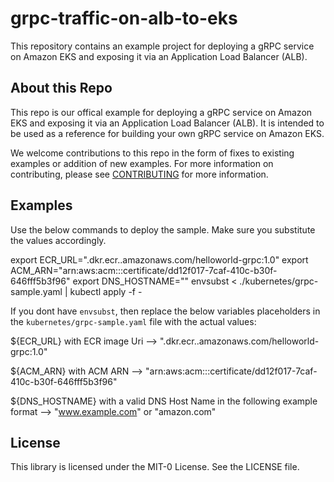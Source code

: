 # grpc-traffic-on-alb-to-eks

This repository contains an example project for deploying a gRPC service on Amazon EKS and exposing it via an Application Load Balancer (ALB).

## About this Repo

This repo is our offical example for deploying a gRPC service on Amazon EKS and exposing it via an Application Load Balancer (ALB). It is intended to be used as a reference for building your own gRPC service on Amazon EKS.

We welcome contributions to this repo in the form of fixes to existing examples or addition of new examples. For more information on contributing, please see [CONTRIBUTING](CONTRIBUTING.md#security-issue-notifications) for more information.

## Examples

Use the below commands to deploy the sample. Make sure you substitute the values accordingly. 

export ECR_URL="<AccountId>.dkr.ecr.<AWS-Region>.amazonaws.com/helloworld-grpc:1.0"
export ACM_ARN="arn:aws:acm:<AWS-Region>:<AccountId>:certificate/dd12f017-7caf-410c-b30f-646fff5b3f96"
export DNS_HOSTNAME="<DNS-HostName>"
envsubst < ./kubernetes/grpc-sample.yaml | kubectl apply -f -

If you dont have `envsubst`, then replace the below variables placeholders in the `kubernetes/grpc-sample.yaml` file with the actual values: 

${ECR_URL} with ECR image Uri --> "<AccountId>.dkr.ecr.<AWS-Region>.amazonaws.com/helloworld-grpc:1.0"

${ACM_ARN} with ACM ARN --> "arn:aws:acm:<AWS-Region>:<AccountId>:certificate/dd12f017-7caf-410c-b30f-646fff5b3f96"

${DNS_HOSTNAME} with a valid DNS Host Name in the following example format --> "www.example.com" or "amazon.com" 

## License

This library is licensed under the MIT-0 License. See the LICENSE file.

